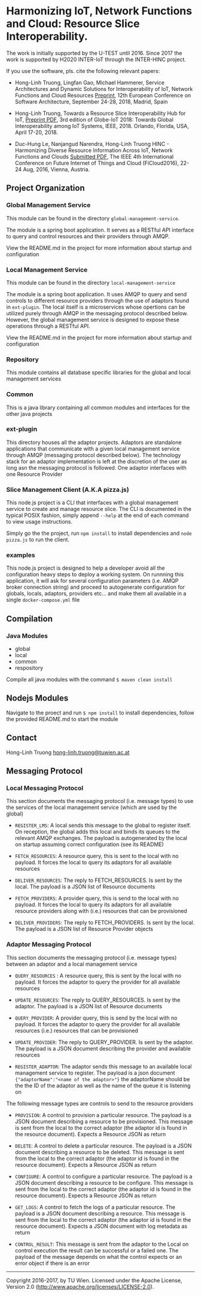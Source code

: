 # Harmonizing IoT, Network Functions and Cloud: Resource Slice Interoperability. 

The work is initially supported by the U-TEST until 2016. Since 2017 the work is supported 
by H2020 INTER-IoT  through the INTER-HINC project.

If you use the software, pls. cite the following relevant papers:

- Hong-Linh Truong, Lingfan Gao, Michael Hammerer, Service Architectures and Dynamic Solutions for Interoperability of IoT, Network Functions and Cloud Resources [Preprint](https://www.researchgate.net/publication/326317224_Service_Architectures_and_Dynamic_Solutions_for_Interoperability_of_IoT_Network_Functions_and_Cloud_Resources), 12th European Conference on Software Architecture, September 24-28, 2018, Madrid, Spain

- Hong-Linh Truong, Towards a Resource Slice Interoperability Hub for IoT, [Preprint PDF](http://www.infosys.tuwien.ac.at/staff/truong/publications/2018/rsihub_draft_jan18.pdf), 3rd edition of Globe-IoT 2018: Towards Global Interoperability among IoT Systems, IEEE, 2018. Orlando, Florida, USA, April 17-20, 2018. 

- Duc-Hung Le, Nanjangud Narendra, Hong-Linh Truong HINC - Harmonizing Diverse Resource Information Across IoT, Network Functions and Clouds [Submitted PDF](http://bit.ly/1Y36tIY), The IEEE 4th International Conference on Future Internet of Things and Cloud (FiCloud2016), 22-24 Aug, 2016, Vienna, 
Austria.

## Project Organization

### Global Management Service

This module can be found in the directory `global-management-service`.

The module is a spring boot application. It serves as a RESTful API interface to query and control resources and their providers through AMQP.

View the README.md in the project for more information about startup and configuration

### Local Management Service

This module can be found in the directory `local-management-service`

The module is a spring boot application. It uses AMQP to query and send controls to different 
resource providers through the use of adaptors found in `ext-plugin`. The local itself is a microservices 
whose opertions can be utilized purely through AMQP in the messaging protocol described below. However, the global management service
is designed to expose these operations through a RESTful API. 

View the README.md in the project for more information about startup and configuration

### Repository

This module contains all database specific libraries for the global and local management services

### Common

This is a java library containing all common modules and interfaces for the other java projects

### ext-plugin

This directory houses all the adaptor projects. Adaptors are standalone applications that communicate with a given
local management service through AMQP (messaging protocol described below). The technology stack for an adaptor implementation
is left at the discretion of the user as long asn the messaging protocol is followed. One adaptor interfaces with one Resource Provider

### Slice Management Client (A.K.A pizza.js)

This node.js project is a CLI that interfaces with a global management service to create and manage resource slice. 
The CLI is documented in the typical POSIX fashion, simply append `--help` at the end of each command to view usage instructions.

Simply go the the project, run `npm install` to install dependencies and `node pizza.js` to run the client.

### examples

This node.js project is designed to help a developer avoid all the configuration heavy steps to deploy a working system. 
On runnning this application, it will ask for several configuration parameters (i.e. AMQP broker connection string) and proceed
to autogenerate configuration for globals, locals, adaptors, providers etc... and make them all available in a single 
`docker-compose.yml` file

## Compilation

### Java Modules

* global
* local
* common
* respository

Compile all java modules with the command `$ maven clean install`

## Nodejs Modules

Navigate to the proect and run `$ npm install` to install dependencies, follow the provided README.md to start the module

## Contact
Hong-Linh Truong <hong-linh.truong@tuwien.ac.at>


## Messaging Protocol

### Local Messaging Protocol

This section documents the messaging protocol  (i.e. message types) to use the services of the local management service (which are used by the global)

* `REGISTER_LMS`: A local sends this message to the global to register itself. On reception, the global adds this local and binds its
queues to the relevant AMQP exchanges. The payload is autogenerated by the local on startup assuming correct configuration (see its README)

* `FETCH_RESOURCES`: A resource query, this is sent to the local with no payload. It forces the local to 
query its adaptors for all available resources

* `DELIVER_RESOURCES`: The reply to FETCH_RESOURCES. Is sent by the local. The payload is a JSON list of Resource documents

* `FETCH_PROVIDERS`:  A provider query, this is send to the local with no payload. It forces the local to
query its adaptors for all available resource providers along with (i.e.) resources that can be provisioned

* `DELIVER_PROVIDERS`: The reply to FETCH_PROVIDERS. Is sent by the local. The payload is a JSON list of Resource Provider objects

### Adaptor Messaging Protocol

This section documents the messaging protocol (i.e. message types) between an adaptor and a local management service

* `QUERY_RESOURCES` : A resource query, this is sent by the local with no payload. It forces the adaptor to 
query the provider for all available resources

* `UPDATE_RESOURCES`: The reply to QUERY_RESOURCES. Is sent by the adaptor. The payload is a JSON list of Resource documents

* `QUERY_PROVIDER`: A provider query, this is send by the local with no payload. It forces the adaptor to
query the provider for all available resources (i.e.) resources that can be provisioned

* `UPDATE_PROVIDER`: The reply to QUERY_PROVIDER. Is sent by the adaptor. The payload is a JSON document describing the provider and available resources

* `REGISTER_ADAPTOR`: The adaptor sends this message to an available local management service to register. The payload is a json document 
`{"adaptorName":"<name of the adaptor>"}` the adaptorName should be the the ID of the adaptor as well as the name of the queue it is listening on


The following message types are controls to send to the resource providers

* `PROVISION`: A control to provision a particular resource. The payload is a JSON document describing a resource to be provisioned. This message
is sent from the local to the correct adaptor (the adaptor id is found in the resource document). Expects a Resource JSON as return 

* `DELETE`: A control to delete a particular resource. The payload is a JSON document describing a resource to be deleted. This message
is sent from the local to the correct adaptor (the adaptor id is found in the resource document). Expects a Resource JSON as return 

* `CONFIGURE`: A control to configure a particular resource. The payload is a JSON document describing a resource to be configure. This message
is sent from the local to the correct adaptor (the adaptor id is found in the resource document). Expects a Resource JSON as return

* `GET_LOGS`: A control to fetch the logs of a particular resource. The payload is a JSON document describing a resource. This message
is sent from the local to the correct adaptor (the adaptor id is found in the resource document). Expects a JSON document with log metadata as return 

* `CONTROL_RESULT`: This message is sent from the adaptor to the Local on control execution the result can be successful or a failed one.
The payload of the message depends on what the control expects or an error object if there is an error



------------------------
Copyright 2016-2017, by TU Wien.
Licensed under the Apache License, Version 2.0 (http://www.apache.org/licenses/LICENSE-2.0).



